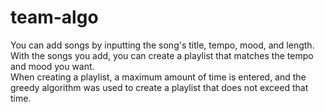 # team-algo
You can add songs by inputting the song's title, tempo, mood, and length.<br>
With the songs you add, you can create a playlist that matches the tempo and mood you want.<br>
When creating a playlist, a maximum amount of time is entered, and the greedy algorithm was used to create a playlist that does not exceed that time.
